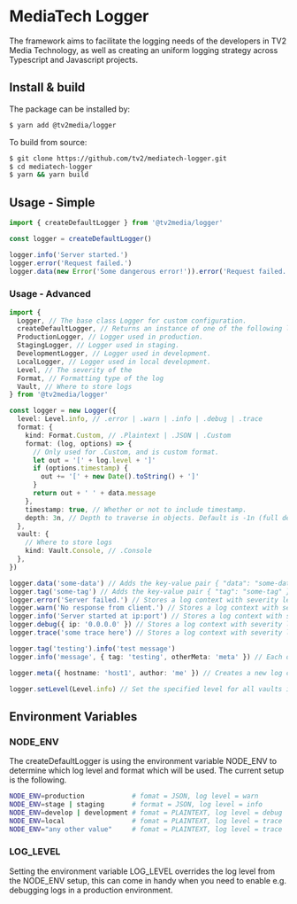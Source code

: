 # MediaTech Logger

The framework aims to facilitate the logging needs of the developers in TV2 Media Technology, as well as creating an uniform logging strategy across Typescript and Javascript projects.

## Install & build

The package can be installed by:

```zsh
$ yarn add @tv2media/logger
```

To build from source:

```zsh
$ git clone https://github.com/tv2/mediatech-logger.git
$ cd mediatech-logger
$ yarn && yarn build
```

## Usage - Simple

```typescript
import { createDefaultLogger } from '@tv2media/logger'

const logger = createDefaultLogger()

logger.info('Server started.')
logger.error('Request failed.')
logger.data(new Error('Some dangerous error!')).error('Request failed.')
```

### Usage - Advanced

```typescript
import {
  Logger, // The base class Logger for custom configuration.
  createDefaultLogger, // Returns an instance of one of the following loggers based upon NODE_ENV.
  ProductionLogger, // Logger used in production.
  StagingLogger, // Logger used in staging.
  DevelopmentLogger, // Logger used in development.
  LocalLogger, // Logger used in local development.
  Level, // The severity of the
  Format, // Formatting type of the log
  Vault, // Where to store logs
} from '@tv2media/logger'

const logger = new Logger({
  level: Level.info, // .error | .warn | .info | .debug | .trace
  format: {
    kind: Format.Custom, // .Plaintext | .JSON | .Custom
    format: (log, options) => {
      // Only used for .Custom, and is custom format.
      let out = '[' + log.level + ']'
      if (options.timestamp) {
        out += '[' + new Date().toString() + ']'
      }
      return out + ' ' + data.message
    },
    timestamp: true, // Whether or not to include timestamp.
    depth: 3n, // Depth to traverse in objects. Default is -1n (full depth).
  },
  vault: {
    // Where to store logs
    kind: Vault.Console, // .Console
  },
})

logger.data('some-data') // Adds the key-value pair { "data": "some-data" } to a new log context.
logger.tag('some-tag') // Adds the key-value pair { "tag": "some-tag" } to a new log context.
logger.error('Server failed.') // Stores a log context with severity level of 'error'.
logger.warn('No response from client.') // Stores a log context with severity level of 'warn'.
logger.info('Server started at ip:port') // Stores a log context with severity level of 'info'.
logger.debug({ ip: '0.0.0.0' }) // Stores a log context with severity level of 'debug'.
logger.trace('some trace here') // Stores a log context with severity level of 'trace'.

logger.tag('testing').info('test message')
logger.info('message', { tag: 'testing', otherMeta: 'meta' }) // Each of the severity level methods takes an optional argument, with extra attributes for the log context.

logger.meta({ hostname: 'host1', author: 'me' }) // Creates a new log context with the specified meta data.

logger.setLevel(Level.info) // Set the specified level for all vaults in the logger.
```

## Environment Variables

### NODE_ENV

The createDefaultLogger is using the environment variable NODE_ENV to determine which log level and format which will be used. The current setup is the following.

```bash
NODE_ENV=production            # fomat = JSON, log level = warn
NODE_ENV=stage | staging       # format = JSON, log level = info
NODE_ENV=develop | development # fomat = PLAINTEXT, log level = debug
NODE_ENV=local                 # fomat = PLAINTEXT, log level = trace
NODE_ENV="any other value"     # fomat = PLAINTEXT, log level = trace
```

### LOG_LEVEL

Setting the environment variable LOG_LEVEL overrides the log level from the NODE_ENV setup, this can come in handy when you need to enable e.g. debugging logs in a production environment.
